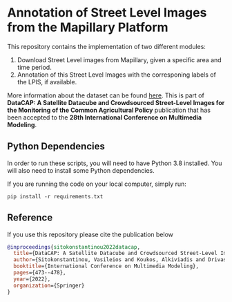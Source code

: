 
# Annotation of Street Level Images from the Mapillary Platform

This repository contains the implementation of two different modules:
1. Download Street Level images from Mapillary, given a specific area and time period. 
2. Annotation of this Street Level Images with the corresponing labels of the LPIS, if available.

More information about the dataset can be found [here](https://github.com/Agri-Hub/Mapillary_Annotation). This is part of **DataCAP: A Satellite Datacube and Crowdsourced Street-Level Images for the Monitoring of the Common Agricultural Policy** publication that has been accepted to the **28th International Conference on Multimedia Modeling**.


## Python Dependencies

In order to run these scripts, you will need to have Python 3.8 installed. You will also need to install some Python dependencies. 

If you are running the code on your local computer, simply run:

```
pip install -r requirements.txt
```

## Reference

If you use this repository please cite the publication below

```bibtex
@inproceedings{sitokonstantinou2022datacap,
  title={DataCAP: A Satellite Datacube and Crowdsourced Street-Level Images for the Monitoring of the Common Agricultural Policy},
  author={Sitokonstantinou, Vasileios and Koukos, Alkiviadis and Drivas, Thanassis and Kontoes, Charalampos and Karathanassi, Vassilia},
  booktitle={International Conference on Multimedia Modeling},
  pages={473--478},
  year={2022},
  organization={Springer}
}
```

